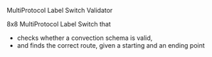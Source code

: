 MultiProtocol Label Switch Validator

8x8 MultiProtocol Label Switch that
 - checks whether a convection schema is valid,
 - and finds the correct route, given a starting and an ending point